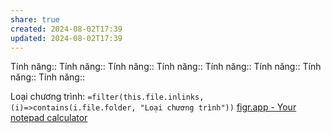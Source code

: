 ```yaml
---
share: true
created: 2024-08-02T17:39
updated: 2024-08-02T17:39
---
```

Tính năng::
Tính năng::
Tính năng::
Tính năng::
Tính năng::
Tính năng::
Tính năng::
Tính năng::

Loại chương trình: `=filter(this.file.inlinks, (i)=>contains(i.file.folder, "Loại chương trình"))`
[figr.app - Your notepad calculator](https://www.figr.app/)